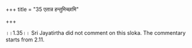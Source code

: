 +++
title = "35 एतान्न हन्तुमिच्छामि"

+++
  
  
।।1.35।। Sri Jayatirtha did not comment on this sloka. The commentary
starts from 2.11.  
  
